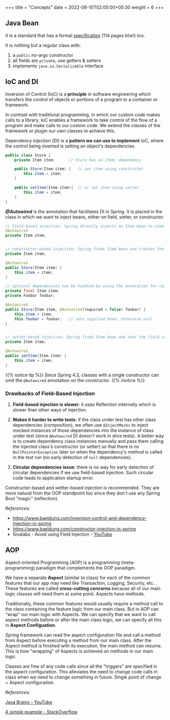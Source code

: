 +++
title = "Concepts"
date = 2022-06-10T02:05:00+05:30
weight = 6
+++

## Java Bean
It is a standard that has a formal [specification](https://download.oracle.com/otndocs/jcp/7224-javabeans-1.01-fr-spec-oth-JSpec/) (114 pages btw!) too.

It is nothing but a regular class with:
1. a `public` no-args constructor
2. all fields are `private`, use getters & setters
3. implements `java.io.Serializable` interface

## IoC and DI

Inversion of Control (IoC) is a **principle** in software engineering which transfers the control of objects or portions of a program to a container or framework.

In contrast with traditional programming, in which our custom code makes calls to a library, IoC enables a framework to take control of the flow of a program and make calls to our custom code. We extend the classes of the framework or plugin our own classes to achieve this.

Dependency injection (DI) is a **pattern we can use to implement** IoC, where the control being inverted is setting an object's dependencies.

```java
public class Store {
    private Item item;		// Store has an item; dependency

    public Store(Item item) {   // set item using constructor
        this.item = item;
    }

    public setItem(Item item){  // or set item using setter
        this.item = item;
    }
}
```

_**@Autowired**_ is the annotation that facilitates DI in Spring. It is placed in the class in which we want to inject beans, either on field, setter, or constructor.

```java
// field-based injection: Spring directly injects an Item bean to item field in Store bean using Java Reflection API (setField - new Item())
@Autowired
private Item item;


// constructor-based injection: Spring finds Item bean and creates the Store bean (by calling this constructor)
private Item item;

@Autowired
public Store(Item item) {
    this.item = item;
}

// optional dependencies can be handled by using the annotation for constructor args
private final Item item;
private Foobar foobar;

@Autowired
public Store(Item item, @Autowired(required = false) foobar) {
    this.item = item;
    this.foobar = foobar;   // sets supplied bean; otherwise null
}


// setter-based injection: Spring finds Item bean and sets the field value in the Store bean (by calling this setter)
private Item item;

@Autowired
public setItem(Item item) {
    this.item = item;
}
```

{{% notice tip %}}
Since Spring 4.3, classes with a single constructor can omit the `@Autowired` annotation on the constructor.
{{% /notice %}}

### Drawbacks of Field-Based Injection
1. **Field-based injection is slower**: it uses Reflection internally which is slower than other ways of injection.

2. **Makes it harder to write tests**: if the class under test has other class dependencies (composition), we often use `@InjectMocks` to inject mocked instances of those dependencies into the instance of class under test (since `@Autowired` DI doesn't work in slice tests). A better way is to create dependency class instances manually and pass them calling the injected class's constructor (or setter) so that there is no `NullPointerException` later on when the dependency's method is called in the test run (no early detection of `null` dependencies).

3. **Circular dependencies issue**: there is no way for early detection of circular dependencies if we use field-based injection. Such circular code leads to application startup error.

Constructor-based and settter-based injection is recommended. They are more natural from the OOP standpoint too since they don't use any Spring Boot "magic" (reflection).

_References_: 
- https://www.baeldung.com/inversion-control-and-dependency-injection-in-spring
- https://www.baeldung.com/constructor-injection-in-spring
- Sivalabs - Avoid using Field Injection - [YouTube](https://www.youtube.com/watch?v=koxu51eqDiQ&t=1137s)

## AOP
Aspect-oriented Programming (AOP) is a programming (meta-programming) paradigm that complements the OOP paradigm.

We have a separate **Aspect** (similar to class) for each of the common features that our app may need like Transaction, Logging, Security, etc... These features are called **cross-cutting concerns** because all of our main logic classes will need them at some point. Aspects have methods.

Traditionally, these common features would usually require a method call to the class containing the feature logic from our main class. But in AOP can "wrap" our main logic with Aspects. We can specify that we want to call aspect methods before or after the main class logic, we can specify all this in **Aspect Configuation**. 

Spring framework can read the aspect configuration file and call a method from Aspect before executing a method from our main class. After the Aspect method is finished with its execution, the main method can resume. This is how "wrapping" of Aspects is achieved on methods in our main logic.

Classes are free of any code calls since all the "triggers" are specified in the aspect configuration. This alleviates the need to change code calls in class when we need to change something in future. Single point of change = Aspect configuration.

_References_: 

[Java Brains - YouTube](https://youtu.be/QdyLsX0nG30)

[A simple example - StackOverflow](https://stackoverflow.com/a/232918)
